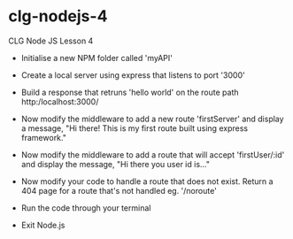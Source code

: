 # clg-nodejs-4
CLG Node JS Lesson 4

* Initialise a new NPM folder called 'myAPI'

* Create a local server using express that listens to port '3000'

* Build a response that retruns 'hello world' on the route path http:/localhost:3000/

* Now modify the middleware to add a new route 'firstServer' and display a message,
    "Hi there! This is my first route built using express framework."

* Now modify the middleware to add a route that will accept 'firstUser/:id' and display
    the message, "Hi there you user id is..."

* Now modify your code to handle a route that does not exist. Return a 404 page for a route that's not handled eg. '/noroute'

* Run the code through your terminal

* Exit Node.js 